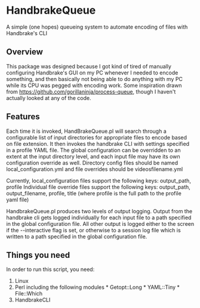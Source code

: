 # HandbrakeQueue
A simple (one hopes) queueing system to automate encoding of files with Handbrake's CLI

## Overview
This package was designed because I got kind of tired of manually configuring Handbrake's GUI on my PC whenever I needed to encode
something, and then basically not being able to do anything with my PC while its CPU was pegged with encoding work. Some inspiration
drawn from https://github.com/gorillaninja/process-queue, though I haven't actually looked at any of the code.

## Features
Each time it is invoked, HandBrakeQueue.pl will search through a configurable list of input directories for appropriate files
to encode based on file extension.  It then invokes the handbrake CLI with settings specified in a profile YAML file.  The global
configuration can be overridden to an extent at the input directory level, and each input file may have its own configuration override
as well.  Directory config files should be named local_configuration.yml and file overrides should be videosfilename.yml

Currently, local_configuration files support the following keys:  output_path, profile
Individual file override files support the following keys: output_path, output_filename, profile, title
(where profile is the full path to the profile yaml file)

HandbrakeQueue.pl produces two levels of output logging.  Output from the handbrake cli gets logged individually for each input file
to a path specified in the global configuration file.  All other output is logged either to the screen if the --interactive flag is 
set, or otherwise to a session log file which is written to a path specified in the global configuration file.

## Things you need
In order to run this script, you need:
   1. Linux
   2. Perl including the following modules
     * Getopt::Long
     * YAML::Tiny
	 * File::Which
   3. HandbrakeCLI